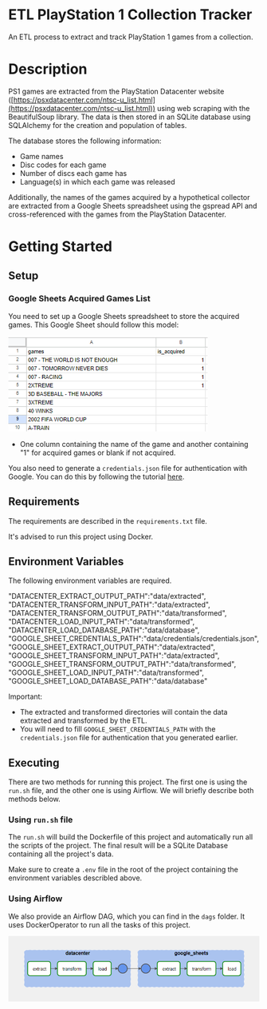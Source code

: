# ETL PlayStation 1 Collection Tracker

An ETL process to extract and track PlayStation 1 games from a collection.


# Description
PS1 games are extracted from the PlayStation Datacenter website ([https://psxdatacenter.com/ntsc-u_list.html](https://psxdatacenter.com/ntsc-u_list.html)) using web scraping with the BeautifulSoup library. The data is then stored in an SQLite database using SQLAlchemy for the creation and population of tables.

The database stores the following information:

-   Game names
-   Disc codes for each game
-   Number of discs each game has
-   Language(s) in which each game was released

Additionally, the names of the games acquired by a hypothetical collector are extracted from a Google Sheets spreadsheet using the gspread API and cross-referenced with the games from the PlayStation Datacenter.

# Getting Started

## Setup

### Google Sheets Acquired Games List
You need to set up a Google Sheets spreadsheet to store the acquired games. This Google Sheet should follow this model: 

![Google Sheets spreadsheet example](img/Screenshot_1.png)

- One column containing the name of the game and another containing "1" for acquired games or blank if not acquired. 

You also need to generate a `credentials.json` file for authentication with Google. You can do this by following the tutorial [here](https://docs.gspread.org/en/latest/oauth2.html#for-bots-using-service-account).

## Requirements

The requirements are described in the `requirements.txt` file.

It's advised to run this project using Docker.

## Environment Variables
The following environment variables are required. 

"DATACENTER_EXTRACT_OUTPUT_PATH":"data/extracted",
"DATACENTER_TRANSFORM_INPUT_PATH":"data/extracted",
"DATACENTER_TRANSFORM_OUTPUT_PATH":"data/transformed",
"DATACENTER_LOAD_INPUT_PATH":"data/transformed",
"DATACENTER_LOAD_DATABASE_PATH":"data/database",
"GOOGLE_SHEET_CREDENTIALS_PATH":"data/credentials/credentials.json",
"GOOGLE_SHEET_EXTRACT_OUTPUT_PATH":"data/extracted",
"GOOGLE_SHEET_TRANSFORM_INPUT_PATH":"data/extracted",
"GOOGLE_SHEET_TRANSFORM_OUTPUT_PATH":"data/transformed",
"GOOGLE_SHEET_LOAD_INPUT_PATH":"data/transformed",
"GOOGLE_SHEET_LOAD_DATABASE_PATH":"data/database"

Important: 
- The extracted and transformed directories will contain the data extracted and transformed by the ETL. 
- You will need to fill `GOOGLE_SHEET_CREDENTIALS_PATH` with the `credentials.json` file for authentication that you generated earlier.

## Executing
There are two methods for running this project. The first one is using the `run.sh` file, and the other one is using Airflow. We will briefly describe both methods below.

### Using `run.sh` file
The `run.sh` will build the Dockerfile of this project and automatically run all the scripts of the project. The final result will be a SQLite Database containing all the project's data. 

Make sure to create a `.env` file in the root of the project containing the environment variables describled above.

### Using Airflow
We also provide an Airflow DAG, which you can find in the `dags` folder. It uses DockerOperator to run all the tasks of this project.

![Airflow graph of the DAG](img/Screenshot_2.png)


